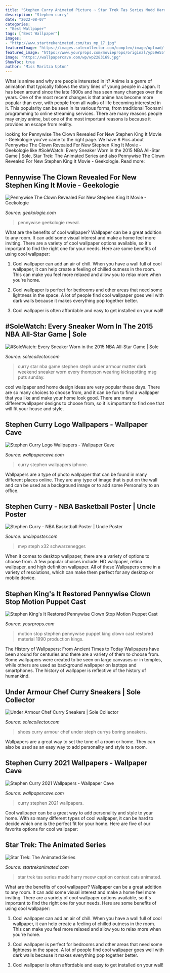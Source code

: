 ```yaml
---
title: "Stephen Curry Animated Picture ~ Star Trek Tas Series Mudd Harry Meow Caption Contest Cats Animated"
description: "Stephen curry"
date: "2022-08-07"
categories:
- "Best Wallpaper"
tags: ["Best Wallpaper"]
images:
- "http://www.startrekanimated.com/tas_mp_17.jpg"
featuredImage: "https://images.solecollector.com/complex/image/upload/f_auto,fl_lossy,q_auto,w_1200/under-armour-chef-curry-sneakers-02_exngt9"
featured_image: "https://www.yourprops.com/movieprops/original/yp59e55f5d5a3609.91914657/Stephen-King-s-It-Restored-Pennywise-Clown-Stop-Motion-Puppet-Cast-1.jpg"
image: "https://wallpapercave.com/wp/wp2283169.jpg"
ShowToc: true
author: "Miss Maritza Upton"
---
```



What is anime and why are people interested in it?
Anime is a genre of animation that typically follows the story lines of young people in Japan. It has been around since the late 1800s and has seen many changes over the years. One of the most recent changes is that anime has become more popular than ever, with people from all walks of life becoming interested in it. This popularity can be seen in its various forms, from traditional Toonami programming to online streaming services. There are many reasons people may enjoy anime, but one of the most important reasons is because it provides an escape from reality.

	

		
looking for Pennywise The Clown Revealed For New Stephen King It Movie - Geekologie you've came to the right page. We have 8 Pics about Pennywise The Clown Revealed For New Stephen King It Movie - Geekologie like #SoleWatch: Every Sneaker Worn in the 2015 NBA All-Star Game | Sole, Star Trek: The Animated Series and also Pennywise The Clown Revealed For New Stephen King It Movie - Geekologie. Read more:
		
    
## Pennywise The Clown Revealed For New Stephen King It Movie - Geekologie

<img loading=lazy src="https://geekologie.com/2016/08/24/pennywise-it-reveal.jpg" onerror="this.onerror=null;this.src='https://tse1.mm.bing.net/th?id=OIP.6Zpyjr2Fophdwm1brTuskAHaJ3&amp;pid=15.1';" alt="Pennywise The Clown Revealed For New Stephen King It Movie - Geekologie">

_Source: geekologie.com_

>pennywise geekologie reveal. 

	

What are the benefits of cool wallpaper?
Wallpaper can be a great addition to any room. It can add some visual interest and make a home feel more inviting. There are a variety of cool wallpaper options available, so it's important to find the right one for your needs. Here are some benefits of using cool wallpaper: 
1. Cool wallpaper can add an air of chill. When you have a wall full of cool wallpaper, it can help create a feeling of chilled outness in the room. This can make you feel more relaxed and allow you to relax more when you're home. 

2. Cool wallpaper is perfect for bedrooms and other areas that need some lightness in the space. A lot of people find cool wallpaper goes well with dark walls because it makes everything pop together better. 

3. Cool wallpaper is often affordable and easy to get installed on your wall!

    
## #SoleWatch: Every Sneaker Worn In The 2015 NBA All-Star Game | Sole

<img loading=lazy src="https://images.solecollector.com/complex/image/upload/hlyamanfshem6kqqkc5h.jpg" onerror="this.onerror=null;this.src='https://tse4.mm.bing.net/th?id=OIP.FeOWbbWkQbyPmaAd9s_xCAHaLG&amp;pid=15.1';" alt="#SoleWatch: Every Sneaker Worn in the 2015 NBA All-Star Game | Sole">

_Source: solecollector.com_

>curry star nba game stephen steph under armour matter dark weekend sneaker worn every thompson wearing kickspotting msg puts sunday. 

	

cool wallpaper and home design ideas are very popular these days. There are so many choices to choose from, and it can be fun to find a wallpaper that you like and make your home look good. There are many differentwallpaper designs to choose from, so it is important to find one that will fit your house and style.

    
## Stephen Curry Logo Wallpapers - Wallpaper Cave

<img loading=lazy src="https://wallpapercave.com/wp/wp2283169.jpg" onerror="this.onerror=null;this.src='https://tse2.mm.bing.net/th?id=OIP.gUjrguiVrdOLWMjuu29OvAHaNL&amp;pid=15.1';" alt="Stephen Curry Logo Wallpapers - Wallpaper Cave">

_Source: wallpapercave.com_

>curry stephen wallpapers iphone. 

	



Wallpapers are a type of photo wallpaper that can be found in many different places online. They are any type of image that is put on the wall and can be used as a background image or to add some Personality to an office.

    
## Stephen Curry - NBA Basketball Poster | Uncle Poster

<img loading=lazy src="https://cdn.shopify.com/s/files/1/1878/3879/products/N0276_1024x1024.jpg?v=1496860174" onerror="this.onerror=null;this.src='https://tse3.mm.bing.net/th?id=OIP.Og2R2orzW2MMmYdVyRs2FwHaLG&amp;pid=15.1';" alt="Stephen Curry - NBA Basketball Poster | Uncle Poster">

_Source: uncleposter.com_

>mvp steph x32 schwarzenegger. 

	

When it comes to desktop wallpaper, there are a variety of options to choose from. A few popular choices include: HD wallpaper, retina wallpaper, and high definition wallpaper. All of these Wallpapers come in a variety of resolutions, which can make them perfect for any desktop or mobile device. 

    
## Stephen King&#039;s It Restored Pennywise Clown Stop Motion Puppet Cast

<img loading=lazy src="https://www.yourprops.com/movieprops/original/yp59e55f5d5a3609.91914657/Stephen-King-s-It-Restored-Pennywise-Clown-Stop-Motion-Puppet-Cast-1.jpg" onerror="this.onerror=null;this.src='https://tse4.mm.bing.net/th?id=OIP.cpMFqkdVHmW7YSSlGNZLwAHaLm&amp;pid=15.1';" alt="Stephen King&#039;s It Restored Pennywise Clown Stop Motion Puppet Cast">

_Source: yourprops.com_

>motion stop stephen pennywise puppet king clown cast restored material 1990 production kings. 

	

The History of Wallpapers: From Ancient Times to Today
Wallpapers have been around for centuries and there are a variety of them to choose from. Some wallpapers were created to be seen on large canvases or in temples, while others are used as background wallpaper on laptops and smartphones. The history of wallpaper is reflective of the history of humankind.

    
## Under Armour Chef Curry Sneakers | Sole Collector

<img loading=lazy src="https://images.solecollector.com/complex/image/upload/f_auto,fl_lossy,q_auto,w_1200/under-armour-chef-curry-sneakers-02_exngt9" onerror="this.onerror=null;this.src='https://tse3.mm.bing.net/th?id=OIP.D3iZGDW8zMkC4QX3A9sSvwHaEe&amp;pid=15.1';" alt="Under Armour Chef Curry Sneakers | Sole Collector">

_Source: solecollector.com_

>shoes curry armour chef under steph currys boring sneakers. 

	

Wallpapers are a great way to set the tone of a room or home. They can also be used as an easy way to add personality and style to a room.

    
## Stephen Curry 2021 Wallpapers - Wallpaper Cave

<img loading=lazy src="https://wallpapercave.com/wp/wp4364185.png" onerror="this.onerror=null;this.src='https://tse2.mm.bing.net/th?id=OIP.PkQceMns2UISDlGQInoudgHaNK&amp;pid=15.1';" alt="Stephen Curry 2021 Wallpapers - Wallpaper Cave">

_Source: wallpapercave.com_

>curry stephen 2021 wallpapers. 

	

Cool wallpaper can be a great way to add personality and style to your home. With so many different types of cool wallpaper, it can be hard to decide which one is the perfect fit for your home. Here are five of our favorite options for cool wallpaper: 

    
## Star Trek: The Animated Series

<img loading=lazy src="http://www.startrekanimated.com/tas_mp_17.jpg" onerror="this.onerror=null;this.src='https://tse2.mm.bing.net/th?id=OIP.6B-gP5AVQMPCSFMie6O6CAHaFj&amp;pid=15.1';" alt="Star Trek: The Animated Series">

_Source: startrekanimated.com_

>star trek tas series mudd harry meow caption contest cats animated. 

	

What are the benefits of cool wallpaper?
Wallpaper can be a great addition to any room. It can add some visual interest and make a home feel more inviting. There are a variety of cool wallpaper options available, so it's important to find the right one for your needs. Here are some benefits of using cool wallpaper: 
1. Cool wallpaper can add an air of chill. When you have a wall full of cool wallpaper, it can help create a feeling of chilled outness in the room. This can make you feel more relaxed and allow you to relax more when you're home. 

2. Cool wallpaper is perfect for bedrooms and other areas that need some lightness in the space. A lot of people find cool wallpaper goes well with dark walls because it makes everything pop together better. 

3. Cool wallpaper is often affordable and easy to get installed on your wall!

